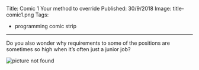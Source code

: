 Title: Comic 1 Your method to override
Published: 30/9/2018
Image: title-comic1.png
Tags: 
- programming comic strip
---

Do you also wonder why requirements to some of the positions are sometimes so high when it’s often just a junior job?

![picture not found](/assets/images/strips/your-method-to-override-1.png "Strip your method to override")